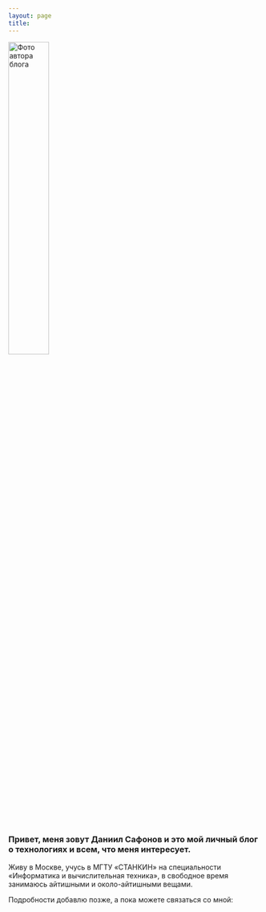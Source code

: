 ```yaml
---
layout: page
title: 
---
```


<img  src="public/img/face.png" alt="Фото автора блога" style="width: 40%; height: auto; margin: 0 auto;"/>

### Привет, меня зовут **Даниил Сафонов** и это мой личный блог о технологиях и всем, что меня интересует. 

Живу в Москве, учусь в МГТУ «СТАНКИН» на специальности «Информатика и вычислительная техника», в свободное время занимаюсь айтишными и около-айтишными вещами. 

Подробности добавлю позже, а пока можете связаться со мной:
<h1 style="text-align: center;">
	<a href="{{ site.author.github }}" target="_blank"><i class="fa fa-github" aria-hidden="true"></i></a>
	<a href="mailto:{{ site.author.email }}" target="_blank"><i class="fa fa-envelope-o" aria-hidden="true"></i></a> 
	<a href="{{ site.author.vk }}" target="_blank"><i class="fa fa-vk" aria-hidden="true"></i></a>
	<a href="{{ site.author.tg }}" target="_blank"><i class="fa fa-telegram" aria-hidden="true"></i></a>
</h1>



